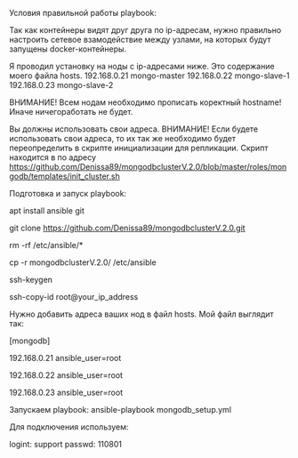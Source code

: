 Условия правильной работы playbook:

Так как контейнеры видят друг друга по ip-адресам, 
нужно правильно настроить сетевое взамодействие между узлами, на которых будут запущены docker-контейнеры.

Я проводил установку на ноды с ip-адресами ниже. Это содержание моего файла hosts. 
192.168.0.21 mongo-master
192.168.0.22 mongo-slave-1
192.168.0.23 mongo-slave-2

ВНИМАНИЕ! Всем нодам необходимо прописать коректный hostname! Иначе ничегоработать не будет.

Вы должны использовать свои адреса. ВНИМАНИЕ! Если будете использовать свои адреса, то их так же необходимо будет переопределить 
в скрипте инициализации для репликации. Скрипт находится в по адресу https://github.com/Denissa89/mongodbclusterV.2.0/blob/master/roles/mongodb/templates/init_cluster.sh

Подготовка и запуск playbook:

apt install ansible git

git clone https://github.com/Denissa89/mongodbclusterV.2.0.git

rm -rf /etc/ansible/*

cp -r mongodbclusterV.2.0/ /etc/ansible

ssh-keygen

ssh-copy-id root@your_ip_address

Нужно добавить адреса ваших нод в файл hosts. Мой файл выглядит так:

[mongodb]

192.168.0.21 ansible_user=root

192.168.0.22 ansible_user=root

192.168.0.23 ansible_user=root

Запускаем playbook:
ansible-playbook mongodb_setup.yml

Для подключения используем:

logint: support
passwd: 110801
